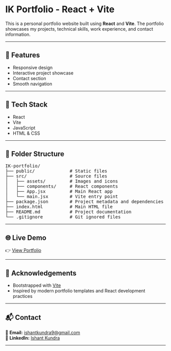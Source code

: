 
# IK Portfolio - React + Vite

This is a personal portfolio website built using **React** and **Vite**. The portfolio showcases my projects, technical skills, work experience, and contact information.

---

## 🚀 Features
- Responsive design
- Interactive project showcase
- Contact section
- Smooth navigation

---

## 📂 Tech Stack
- React
- Vite
- JavaScript
- HTML & CSS

---

## 📂 Folder Structure
<pre>
IK-portfolio/
├── public/             # Static files
├── src/                # Source files
│   ├── assets/         # Images and icons
│   ├── components/     # React components
│   ├── App.jsx         # Main React app
│   └── main.jsx        # Vite entry point
├── package.json        # Project metadata and dependencies
├── index.html          # Main HTML file
├── README.md           # Project documentation
└── .gitignore          # Git ignored files
</pre>

---

## 🌐 Live Demo
👉 [View Portfolio](https://ikportfolio.vercel.app/#contact)

---

## 🙌 Acknowledgements
- Bootstrapped with [Vite](https://vitejs.dev/)
- Inspired by modern portfolio templates and React development practices

---

## 📬 Contact
📧 **Email:** ishantkundra9@gmail.com  
🔗 **LinkedIn:** [Ishant Kundra](https://www.linkedin.com/in/ishantkundra/)

---
